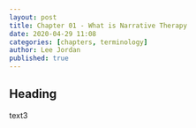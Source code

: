 ```yaml
---
layout: post
title: Chapter 01 - What is Narrative Therapy
date: 2020-04-29 11:08
categories: [chapters, terminology]
author: Lee Jordan
published: true
---
```


<h2>Heading</h2>

text3
